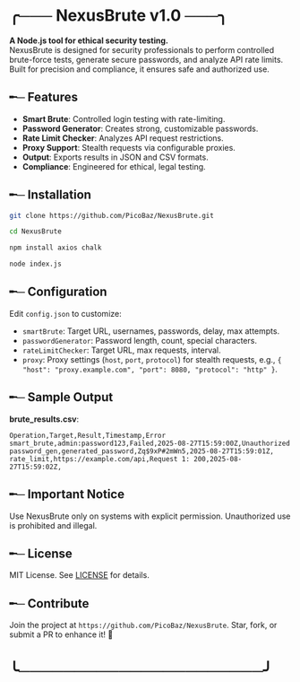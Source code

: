 
# ╭─── NexusBrute v1.0 ───╮

**A Node.js tool for ethical security testing.**  
NexusBrute is designed for security professionals to perform controlled brute-force tests, generate secure passwords, and analyze API rate limits. Built for precision and compliance, it ensures safe and authorized use.

## ╾─ Features
- **Smart Brute**: Controlled login testing with rate-limiting.
- **Password Generator**: Creates strong, customizable passwords.
- **Rate Limit Checker**: Analyzes API request restrictions.
- **Proxy Support**: Stealth requests via configurable proxies.
- **Output**: Exports results in JSON and CSV formats.
- **Compliance**: Engineered for ethical, legal testing.

## ╾─ Installation
```bash
git clone https://github.com/PicoBaz/NexusBrute.git
```
```bash
cd NexusBrute
```
```bash
npm install axios chalk
```
```bash
node index.js
```

## ╾─ Configuration
Edit `config.json` to customize:
- `smartBrute`: Target URL, usernames, passwords, delay, max attempts.
- `passwordGenerator`: Password length, count, special characters.
- `rateLimitChecker`: Target URL, max requests, interval.
- `proxy`: Proxy settings (`host`, `port`, `protocol`) for stealth requests, e.g., `{ "host": "proxy.example.com", "port": 8080, "protocol": "http" }`.


## ╾─ Sample Output
**brute_results.csv**:
```
Operation,Target,Result,Timestamp,Error
smart_brute,admin:password123,Failed,2025-08-27T15:59:00Z,Unauthorized
password_gen,generated_password,Zq$9xP#2mWn5,2025-08-27T15:59:01Z,
rate_limit,https://example.com/api,Request 1: 200,2025-08-27T15:59:02Z,
```

## ╾─ Important Notice
Use NexusBrute only on systems with explicit permission. Unauthorized use is prohibited and illegal.

## ╾─ License
MIT License. See [LICENSE](LICENSE) for details.

## ╾─ Contribute
Join the project at `https://github.com/PicoBaz/NexusBrute`. Star, fork, or submit a PR to enhance it! 🚀

# ╰──────────────────────╯